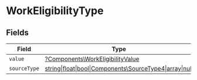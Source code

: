 # WorkEligibilityType


## Fields

| Field                                                                                        | Type                                                                                         | Required                                                                                     | Description                                                                                  |
| -------------------------------------------------------------------------------------------- | -------------------------------------------------------------------------------------------- | -------------------------------------------------------------------------------------------- | -------------------------------------------------------------------------------------------- |
| `value`                                                                                      | [?Components\WorkEligibilityValue](../../Models/Components/WorkEligibilityValue.md)          | :heavy_minus_sign:                                                                           | N/A                                                                                          |
| `sourceType`                                                                                 | [string\|float\|bool\|Components\SourceType4\|array\|null](../../Models/Components/SourceType.md) | :heavy_minus_sign:                                                                           | N/A                                                                                          |